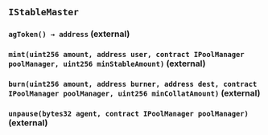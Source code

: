 ## `IStableMaster`






### `agToken() → address` (external)





### `mint(uint256 amount, address user, contract IPoolManager poolManager, uint256 minStableAmount)` (external)





### `burn(uint256 amount, address burner, address dest, contract IPoolManager poolManager, uint256 minCollatAmount)` (external)





### `unpause(bytes32 agent, contract IPoolManager poolManager)` (external)








